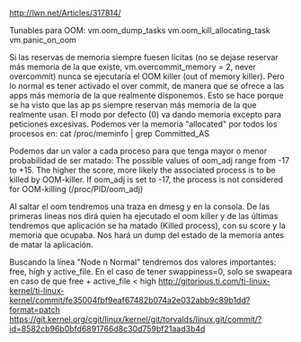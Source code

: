 http://lwn.net/Articles/317814/

Tunables para OOM:
vm.oom_dump_tasks
vm.oom_kill_allocating_task
vm.panic_on_oom


Si las reservas de memoria siempre fuesen lícitas (no se dejase reservar más memoria de la que existe, vm.overcommit_memory = 2, never overcommit) nunca se ejecutaría el
OOM killer (out of memory killer).
Pero lo normal es tener activado el over commit, de manera que se ofrece a las apps más memoria de la que realmente disponemos. Esto se hace porque se ha visto que las ap
ps siempre reservan más memoria de la que realmente usan. El modo por defecto (0) va dando memoria excepto para peticiones excesivas.
Podemos ver la memoria "allocated" por todos los procesos en: cat /proc/meminfo | grep Committed_AS

Podemos dar un valor a cada proceso para que tenga mayor o menor probabilidad de ser matado:
The possible values of oom_adj range from -17 to +15. The higher the score, more likely the associated process is to be killed by OOM-killer. If oom_adj is set to -17, the process is not considered for OOM-killing (/proc/PID/oom_adj)

Al saltar el oom tendremos una traza en dmesg y en la consola.
De las primeras lineas nos dirá quien ha ejecutado el oom killer y de las últimas tendremos que aplicación se ha matado (Killed process), con su score y la memoria que ocupaba.
Nos hará un dump del estado de la memoria antes de matar la aplicación.

Buscando la línea "Node n Normal" tendremos dos valores importantes: free, high y active_file.
En el caso de tener swappiness=0, solo se swapeara en caso de que free + active_file < high
  http://gitorious.ti.com/ti-linux-kernel/ti-linux-kernel/commit/fe35004fbf9eaf67482b074a2e032abb9c89b1dd?format=patch
  https://git.kernel.org/cgit/linux/kernel/git/torvalds/linux.git/commit/?id=8582cb96b0bfd6891766d8c30d759bf21aad3b4d


